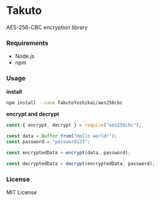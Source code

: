 # Takuto
AES-256-CBC encryption library

### Requirements
* Node.js
* npm

### Usage
**install**
```bash
npm install --save TakutoYoshikai/aes256cbc
```

**encrypt and decrypt**
```javascript
const { encrypt, decrypt } = require("aes256cbc");

const data = Buffer.from("Hello world!");
const password = "password123";

const encryptedData = encrypt(data, password);

const decryptedData = decrypt(encryptedData, password);
```

### License
MIT License
